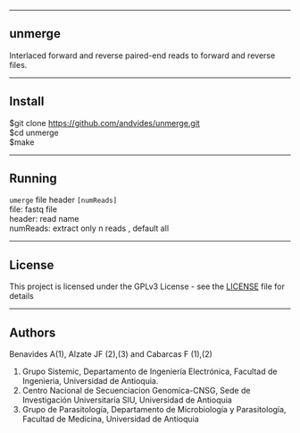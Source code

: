 ---------------------------------------------------------------
unmerge
---------------------------------------------------------------
Interlaced forward and reverse paired-end reads to forward and reverse files.

---------------------------------------------------------------
Install
---------------------------------------------------------------
$git clone https://github.com/andvides/unmerge.git <br/>
$cd unmerge <br/>
$make<br/>

---------------------------------------------------------------
Running 
---------------------------------------------------------------
`umerge` file header `[numReads]`<br/>
file: fastq file <mandatory> <br/>
header: read name <mandatory> <br/>
numReads: extract only n reads <optional>, default all <br/>

---------------------------------------------------------------
License
--------------------------------------------------------------
This project is licensed under the GPLv3 License - see the [LICENSE](LICENSE) file for details<br/>

---------------------------------------------------------------
Authors
---------------------------------------------------------------
Benavides A(1), Alzate JF (2),(3) and Cabarcas F (1),(2)<br/>
1.	Grupo Sistemic, Departamento de Ingeniería Electrónica, Facultad de Ingenieria, Universidad de Antioquia.<br/>
2.	Centro Nacional de Secuenciacion Genomica-CNSG, Sede de Investigación Universitaria SIU, Universidad de Antioquia<br/>
3.	Grupo de Parasitología, Departamento de Microbiología y Parasitología, Facultad de Medicina, Universidad de Antioquia<br/>

